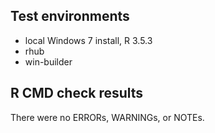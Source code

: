 ## Test environments

* local Windows 7 install, R 3.5.3
* rhub
* win-builder


## R CMD check results

There were no ERRORs, WARNINGs, or NOTEs.
